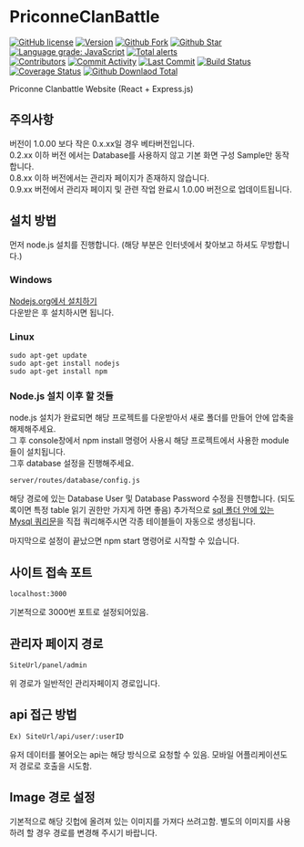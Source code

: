 # PriconneClanBattle
[![GitHub license](https://img.shields.io/badge/license-GPL--3.0-blue.svg)](https://raw.githubusercontent.com/Asyunelus/PriconneSite/master/LICENSE)
[![Version](https://img.shields.io/github/package-json/v/Asyunelus/PriconneSite)](https://github.com/Asyunelus/PriconneSite)
[![Github Fork](https://img.shields.io/github/forks/Asyunelus/PriconneSite?label=Fork)](https://github.com/Asyunelus/PriconneSite)
[![Github Star](https://img.shields.io/github/forks/Asyunelus/PriconneSite?label=Star)](https://github.com/Asyunelus/PriconneSite)
[![Language grade: JavaScript](https://img.shields.io/lgtm/grade/javascript/g/Asyunelus/PriconneSite.svg?logo=lgtm&logoWidth=18)](https://lgtm.com/projects/g/Asyunelus/PriconneSite/context:javascript)
[![Total alerts](https://img.shields.io/lgtm/alerts/g/Asyunelus/PriconneSite.svg?logo=lgtm&logoWidth=18)](https://lgtm.com/projects/g/Asyunelus/PriconneSite/alerts/)  
[![Contributors](https://img.shields.io/github/contributors/Asyunelus/PriconneSite)](https://github.com/Asyunelus/PriconneSite/graphs/contributors)
[![Commit Activity](https://img.shields.io/github/commit-activity/w/Asyunelus/PriconneSite)](https://github.com/Asyunelus/PriconneSite/commits/master)
[![Last Commit](https://img.shields.io/github/last-commit/Asyunelus/PriconneSite)](https://github.com/Asyunelus/PriconneSite/commits/master)
[![Build Status](https://travis-ci.org/Asyunelus/PriconneSite.svg?branch=master)](https://travis-ci.org/Asyunelus/PriconneSite)
[![Coverage Status](https://coveralls.io/repos/github/Asyunelus/PriconneSite/badge.svg?branch=master)](https://coveralls.io/github/Asyunelus/PriconneSite?branch=master)
[![Github Downlaod Total](https://img.shields.io/github/downloads/Asyunelus/PriconneSite/total)](https://github.com/Asyunelus/PriconneSite/releases)
  
Priconne Clanbattle Website (React + Express.js)

## 주의사항
버전이 1.0.00 보다 작은 0.x.xx일 경우 베타버전입니다.  
0.2.xx 이하 버전 에서는 Database를 사용하지 않고 기본 화면 구성 Sample만 동작합니다.  
0.8.xx 이하 버전에서는 관리자 페이지가 존재하지 않습니다.  
0.9.xx 버전에서 관리자 페이지 및 관련 작업 완료시 1.0.00 버전으로 업데이트됩니다.  

## 설치 방법
먼저 node.js 설치를 진행합니다. (해당 부분은 인터넷에서 찾아보고 하셔도 무방합니다.)   
### Windows
[Nodejs.org에서 설치하기](https://nodejs.org/ko/download/)  
다운받은 후 설치하시면 됩니다.  

### Linux
```
sudo apt-get update
sudo apt-get install nodejs
sudo apt-get install npm
```

### Node.js 설치 이후 할 것들

node.js 설치가 완료되면 해당 프로젝트를 다운받아서 새로 폴더를 만들어 안에 압축을 해제해주세요.  
그 후 console창에서 npm install 명령어 사용시 해당 프로젝트에서 사용한 module들이 설치됩니다.  
그후 database 설정을 진행해주세요.  
```
server/routes/database/config.js
```
해당 경로에 있는 Database User 및 Database Password 수정을 진행합니다. (되도록이면 특정 table 읽기 권한만 가지게 하면 좋음)
추가적으로 [sql 폴더 안에 있는 Mysql 쿼리문](https://github.com/Asyunelus/PriconneSite/blob/master/sql/prepare.sql)을 직접 쿼리해주시면 각종 테이블들이 자동으로 생성됩니다.  

마지막으로 설정이 끝났으면 npm start 명령어로 시작할 수 있습니다.  

## 사이트 접속 포트
```
localhost:3000
```
기본적으로 3000번 포트로 설정되어있음.

## 관리자 페이지 경로
```
SiteUrl/panel/admin
```
위 경로가 일반적인 관리자페이지 경로입니다.

## api 접근 방법
```
Ex) SiteUrl/api/user/:userID
```
유저 데이터를 불어오는 api는 해당 방식으로 요청할 수 있음. 모바일 어플리케이션도 저 경로로 호출을 시도함.

## Image 경로 설정
기본적으로 해당 깃헙에 올려져 있는 이미지를 가져다 쓰려고함. 별도의 이미지를 사용하려 할 경우 경로를 변경해 주시기 바랍니다.

